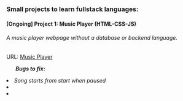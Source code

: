 ### Small projects to learn fullstack languages:

#### [Ongoing] Project 1: Music Player (HTML-CSS-JS)  
###### A music player webpage without a database or backend language. 
URL: <a href="./Music_Player/">Music Player</a>

<ul><strong><em>Bugs to fix:</em></strong></ul>
<li><em>Song starts from start when paused</em></li>
<li><em></em></li>
<li><em></em></li>

